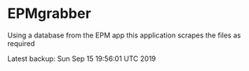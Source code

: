 # EPMgrabber
Using a database from the EPM app this application scrapes the files as required


Latest backup: Sun Sep 15 19:56:01 UTC 2019
